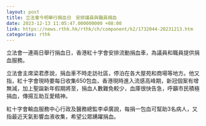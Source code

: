 ```yaml
---
layout: post
title: 立法會今明舉行捐血日　安排議員與職員捐血
date: 2023-12-13 11:05:47.000000000 +08:00
link: https://news.rthk.hk/rthk/ch/component/k2/1732044-20231213.htm
categories: rthk
---
```


立法會一連兩日舉行捐血日，香港紅十字會安排流動捐血車，為議員和職員提供捐血服務。

立法會主席梁君彥說，捐血車不時走訪社區，停泊在各大屋苑和商場等地方。他又指，紅十字會現時要每日收集650包血，香港現時進入流感高峰期，新冠個案有增無減，加上聖誕新年假期將至，捐血人數難免較少，血庫很快告急，呼籲市民積極捐血，傳揚互助互愛精神。

紅十字會輸血服務中心行政及醫務總監李卓廣說，每捐一包血可幫助3名病人，又指最近天氣影響血液收集，希望公眾踴躍捐血。
